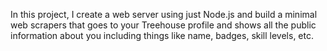 In this project, I create a web server using just Node.js and build a minimal web scrapers
that goes to your Treehouse profile and shows all the public information about you including
things like name, badges, skill levels, etc.